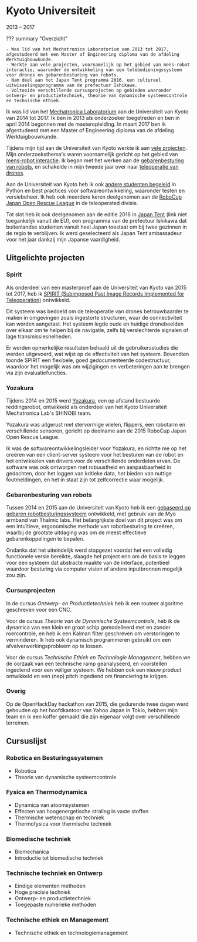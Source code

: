 # Kyoto Universiteit
2013 &ndash; 2017

??? summary "Overzicht"

    - Was lid van het Mechatronica Laboratorium van 2013 tot 2017, afgestudeerd met een Master of Engineering diploma van de afdeling Werktuigbouwkunde.
    - Werkte aan vele projecten, voornamelijk op het gebied van mens-robot interactie, waaronder de ontwikkeling van een telebedieningssysteem voor drones en gebarenbesturing van robots.
    - Nam deel aan het Japan Tent programma 2016, een cultureel uitwisselingsprogramma van de prefectuur Ishikawa.
    - Voltooide verschillende cursusprojecten op gebieden waaronder ontwerp- en productietechniek, theorie van dynamische systeemcontrole en technische ethiek.

Ik was lid van het [Mechatronica Laboratorium](http://www.mechatronics.me.kyoto-u.ac.jp/index.php?ml_lang=en) aan de Universiteit van Kyoto van 2014 tot 2017.
Ik ben in 2013 als onderzoeker toegetreden en ben in april 2014 begonnen met de masteropleiding.
In maart 2017 ben ik afgestudeerd met een Master of Engineering diploma van de afdeling Werktuigbouwkunde.

Tijdens mijn tijd aan de Universiteit van Kyoto werkte ik aan [vele projecten](#highlighted-projects).
Mijn onderzoeksthema's waren voornamelijk gericht op het gebied van [mens-robot interactie](https://en.wikipedia.org/wiki/Human%E2%80%93robot_interaction).
Ik begon met het werken aan de [gebarenbesturing van robots](../projects/myo.md),
en schakelde in mijn tweede jaar over naar [teleoperatie van drones](../projects/spirit.md).

Aan de Universiteit van Kyoto heb ik ook [andere studenten begeleid](../teaching_experience.md) in Python en best practices voor softwareontwikkeling,
waaronder testen en versiebeheer.
Ik heb ook meerdere keren deelgenomen aan de [RoboCup Japan Open Rescue League](../projects/yozakura.md) in de teleoperated divisie.

Tot slot heb ik ook deelgenomen aan de editie 2016 in [Japan Tent](https://www.japantent.com/english.html)
(link niet toegankelijk vanuit de EU), een programma van de prefectuur Ishikawa dat buitenlandse studenten vanuit heel Japan toestaat
om bij twee gezinnen in de regio te verblijven.
Ik werd geselecteerd als Japan Tent ambassadeur voor het jaar dankzij mijn Japanse vaardigheid.

## Uitgelichte projecten
### Spirit
Als onderdeel van een masterproef aan de Universiteit van Kyoto van 2015 tot 2017,
heb ik [SPIRIT (Subimposed Past Image Records Implemented for Teleoperation)](../projects/spirit.md) ontwikkeld.

Dit systeem was bedoeld om de teleoperatie van drones betrouwbaarder te maken in omgevingen zoals ingestorte structuren,
waar de connectiviteit kan worden aangetast.
Het systeem legde oude en huidige dronebeelden over elkaar om te helpen bij de navigatie,
zelfs bij verslechterde signalen of lage transmissiesnelheden.

Er werden opmerkelijke resultaten behaald uit de gebruikersstudies die werden uitgevoerd, wat wijst op de effectiviteit van het systeem.
Bovendien toonde SPIRIT een flexibele, goed gedocumenteerde codestructuur,
waardoor het mogelijk was om wijzigingen en verbeteringen aan te brengen via zijn evaluatiefuncties.

### Yozakura
Tijdens 2014 en 2015 werd [Yozakura](../projects/yozakura.md), een op afstand bestuurde reddingsrobot, ontwikkeld als onderdeel van het
Kyoto Universiteit Mechatronica Lab's SHINOBI team.

Yozakura was uitgerust met stervormige wielen, flippers, een robotarm en verschillende sensoren,
gericht op deelname aan de 2015 RoboCup Japan Open Rescue League.

Ik was de softwareontwikkelingsleider voor Yozakura, en richtte me op het creëren van een client-server systeem voor het besturen van de robot
en het ontwikkelen van drivers voor de verschillende onderdelen ervan.
De software was ook ontworpen met robuustheid en aanpasbaarheid in gedachten,
door het loggen van kritieke data, het bieden van nuttige foutmeldingen, en het in staat zijn tot zelfcorrectie waar mogelijk.

### Gebarenbesturing van robots
Tussen 2014 en 2015 aan de Universiteit van Kyoto heb ik een [gebaseerd op gebaren robotbesturingssysteem](../projects/myo.md) ontwikkeld,
met gebruik van de Myo armband van Thalmic labs.
Het belangrijkste doel van dit project was om een intuïtieve, ergonomische methode van robotbesturing te creëren,
waarbij de grootste uitdaging was om de meest effectieve gebarenkoppelingen te bepalen.

Ondanks dat het uiteindelijk werd stopgezet voordat het een volledig functionele versie bereikte,
slaagde het project erin om de basis te leggen voor een systeem dat abstracte maakte van de interface,
potentieel waardoor besturing via computer vision of andere inputbronnen mogelijk zou zijn.

### Cursusprojecten
In de cursus _Ontwerp- en Productietechniek_ heb ik een routeer algoritme geschreven voor een CNC.

Voor de cursus _Theorie van de Dynamische Systeemcontrole_,
heb ik de dynamica van een klein en groot schip gemodelleerd met en zonder roercontrole,
en heb ik een Kalman filter geschreven om verstoringen te verminderen.
Ik heb ook dynamisch programmeren gebruikt om een afvalverwerkingsprobleem op te lossen.

Voor de cursus _Technische Ethiek en Technologie Management_,
hebben we de oorzaak van een technische ramp geanalyseerd,
en voorstellen ingediend voor een veiliger systeem.
We hebben ook een nieuw product ontwikkeld en een (nep) pitch ingediend om financiering te krijgen.

### Overig
Op de OpenHackDay hackathon van 2015, die gedurende twee dagen werd gehouden op het hoofdkantoor van Yahoo Japan in Tokio,
hebben mijn team en ik een koffer gemaakt die zijn eigenaar volgt over verschillende terreinen.

## Cursuslijst
### Robotica en Besturingssystemen
- Robotica
- Theorie van dynamische systeemcontrole

### Fysica en Thermodynamica
- Dynamica van atoomsystemen
- Effecten van hoogenergetische straling in vaste stoffen
- Thermische wetenschap en techniek
- Thermofysica voor thermische techniek

### Biomedische techniek
- Biomechanica
- Introductie tot biomedische techniek

### Technische techniek en Ontwerp
- Eindige elementen methoden
- Hoge precisie techniek
- Ontwerp- en productietechniek
- Toegepaste numerieke methoden

### Technische ethiek en Management
- Technische ethiek en technologiemanagement
